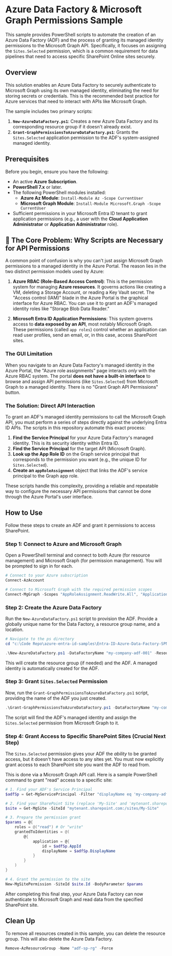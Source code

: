 # Azure Data Factory & Microsoft Graph Permissions Sample

This sample provides PowerShell scripts to automate the creation of an Azure Data Factory (ADF) and the process of granting its managed identity permissions to the Microsoft Graph API. Specifically, it focuses on assigning the `Sites.Selected` permission, which is a common requirement for data pipelines that need to access specific SharePoint Online sites securely.

## Overview

This solution enables an Azure Data Factory to securely authenticate to Microsoft Graph using its own managed identity, eliminating the need for storing secrets or credentials. This is the recommended best practice for Azure services that need to interact with APIs like Microsoft Graph.

The sample includes two primary scripts:

1.  **`New-AzureDataFactory.ps1`**: Creates a new Azure Data Factory and its corresponding resource group if it doesn't already exist.
2.  **`Grant-GraphPermissionsToAzureDataFactory.ps1`**: Grants the `Sites.Selected` application permission to the ADF's system-assigned managed identity.

## Prerequisites

Before you begin, ensure you have the following:

*   An active **Azure Subscription**.
*   **PowerShell 7.x** or later.
*   The following PowerShell modules installed:
    *   **Azure Az Module**: `Install-Module Az -Scope CurrentUser`
    *   **Microsoft Graph Module**: `Install-Module Microsoft.Graph -Scope CurrentUser`
*   Sufficient permissions in your Microsoft Entra ID tenant to grant application permissions (e.g., a user with the **Cloud Application Administrator** or **Application Administrator** role).

## 🔐 The Core Problem: Why Scripts are Necessary for API Permissions

A common point of confusion is why you can't just assign Microsoft Graph permissions to a managed identity in the Azure Portal. The reason lies in the two distinct permission models used by Azure:

1.  **Azure RBAC (Role-Based Access Control)**: This is the permission system for managing **Azure resources**. It governs actions like creating a VM, deleting a Storage Account, or reading a Key Vault secret. The "Access control (IAM)" blade in the Azure Portal is the graphical interface for Azure RBAC. You can use it to grant an ADF's managed identity roles like "Storage Blob Data Reader."

2.  **Microsoft Entra ID Application Permissions**: This system governs access to **data exposed by an API**, most notably Microsoft Graph. These permissions (called `app roles`) control whether an application can read user profiles, send an email, or, in this case, access SharePoint sites.

### The GUI Limitation

When you navigate to an Azure Data Factory's managed identity in the Azure Portal, the "Azure role assignments" page interacts *only* with the Azure RBAC system. The portal **does not have a built-in interface** to browse and assign API permissions (like `Sites.Selected`) from Microsoft Graph to a managed identity. There is no "Grant Graph API Permissions" button.

### The Solution: Direct API Interaction

To grant an ADF's managed identity permissions to call the Microsoft Graph API, you must perform a series of steps directly against the underlying Entra ID APIs. The scripts in this repository automate this exact process:

1.  **Find the Service Principal** for your Azure Data Factory's managed identity. This is its security identity within Entra ID.
2.  **Find the Service Principal** for the target API (Microsoft Graph).
3.  **Look up the App Role ID** on the Graph service principal that corresponds to the permission you want (e.g., the unique ID for `Sites.Selected`).
4.  **Create an `appRoleAssignment`** object that links the ADF's service principal to the Graph app role.

These scripts handle this complexity, providing a reliable and repeatable way to configure the necessary API permissions that cannot be done through the Azure Portal's user interface.

## How to Use

Follow these steps to create an ADF and grant it permissions to access SharePoint.

### Step 1: Connect to Azure and Microsoft Graph

Open a PowerShell terminal and connect to both Azure (for resource management) and Microsoft Graph (for permission management). You will be prompted to sign in for each.

```powershell
# Connect to your Azure subscription
Connect-AzAccount

# Connect to Microsoft Graph with the required permission scopes
Connect-MgGraph -Scopes "AppRoleAssignment.ReadWrite.All", "Application.Read.All"
```

### Step 2: Create the Azure Data Factory

Run the `New-AzureDataFactory.ps1` script to provision the ADF. Provide a globally unique name for the Data Factory, a resource group name, and a location.

```powershell
# Navigate to the ps directory
cd "c:\Code Repo\azure-entra-id-samples\Entra-ID-Azure-Data-Factory-SPN-Permission\ps"

.\New-AzureDataFactory.ps1 -DataFactoryName "my-company-adf-001" -ResourceGroupName "adf-sp-rg" -Location "EastUS"
```

This will create the resource group (if needed) and the ADF. A managed identity is automatically created for the ADF.

### Step 3: Grant `Sites.Selected` Permission

Now, run the `Grant-GraphPermissionsToAzureDataFactory.ps1` script, providing the name of the ADF you just created.

```powershell
.\Grant-GraphPermissionsToAzureDataFactory.ps1 -DataFactoryName "my-company-adf-001"
```

The script will find the ADF's managed identity and assign the `Sites.Selected` permission from Microsoft Graph to it.

### Step 4: Grant Access to Specific SharePoint Sites (Crucial Next Step)

The `Sites.Selected` permission gives your ADF the *ability* to be granted access, but it doesn't have access to any sites yet. You must now explicitly grant access to each SharePoint site you want the ADF to read from.

This is done via a Microsoft Graph API call. Here is a sample PowerShell command to grant "read" access to a specific site:

```powershell
# 1. Find your ADF's Service Principal
$adfSp = Get-MgServicePrincipal -Filter "displayName eq 'my-company-adf-001'"

# 2. Find your SharePoint Site (replace 'My-Site' and 'mytenant.sharepoint.com' with your details)
$site = Get-MgSite -SiteId "mytenant.sharepoint.com:/sites/My-Site"

# 3. Prepare the permission grant
$params = @{
    roles = @("read") # Or "write"
    grantedToIdentities = @(
        @{
            application = @{
                id = $adfSp.AppId
                displayName = $adfSp.DisplayName
            }
        }
    )
}

# 4. Grant the permission to the site
New-MgSitePermission -SiteId $site.Id -BodyParameter $params
```

After completing this final step, your Azure Data Factory can now authenticate to Microsoft Graph and read data from the specified SharePoint site.

## Clean Up

To remove all resources created in this sample, you can delete the resource group. This will also delete the Azure Data Factory.

```powershell
Remove-AzResourceGroup -Name "adf-sp-rg" -Force
```